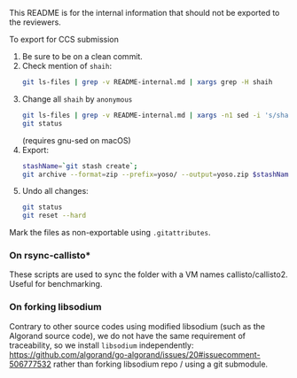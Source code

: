 This README is for the internal information that should not be exported to the reviewers.

To export for CCS submission

1. Be sure to be on a clean commit.
2. Check mention of `shaih`:
   ```bash
   git ls-files | grep -v README-internal.md | xargs grep -H shaih 
    ```
3. Change all `shaih` by `anonymous`
   ```bash
   git ls-files | grep -v README-internal.md | xargs -n1 sed -i 's/shaih/anonymous/g'
   git status
   ```
   (requires gnu-sed on macOS)
4. Export:
   ```bash
   stashName=`git stash create`;
   git archive --format=zip --prefix=yoso/ --output=yoso.zip $stashName
   ```
5. Undo all changes:
   ```bash
   git status
   git reset --hard
   ```

Mark the files as non-exportable using `.gitattributes`.

### On rsync-callisto*

These scripts are used to sync the folder with a VM names callisto/callisto2.
Useful for benchmarking.

### On forking libsodium

Contrary to other source codes using modified libsodium (such as the Algorand source code),
we do not have the same requirement of traceability, so we install `libsodium` independently:
https://github.com/algorand/go-algorand/issues/20#issuecomment-506777532
rather than forking libsodium repo / using a git submodule.
